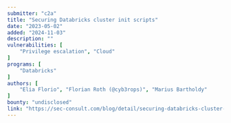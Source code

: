 ```yaml
---
submitter: "c2a"
title: "Securing Databricks cluster init scripts"
date: "2023-05-02"
added: "2024-11-03"
description: ""
vulnerabilities: [
    "Privilege escalation", "Cloud"
]
programs: [
    "Databricks"
]
authors: [
    "Elia Florio", "Florian Roth (@cyb3rops)", "Marius Bartholdy"
]
bounty: "undisclosed"
link: "https://sec-consult.com/blog/detail/securing-databricks-cluster-init-scripts/"
---
```





